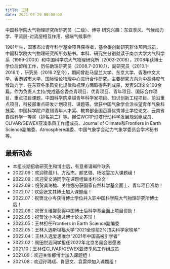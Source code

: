 ```yaml
---
title: 王林 
date: 2021-08-29 00:00:00
---
```

中国科学院大气物理研究所研究员（二级）、博导
研究兴趣：东亚季风、气候动力学、平流层-对流层相互作用、极端气候事件

1981年生，国家杰出青年科学基金项目获得者，基金委创新研究群体项目成员，中国科学院大气物理研究所所务秘书。本科、研究生分别就读于南京大学大气科学系（1999-2003）和中国科学院大气物理研究所（2003-2008），2008年获博士学位后留所工作，历任助理研究员（2008.7-2010.1）、副研究员（2010.1-2016.1），研究员（2016.2至今），期间曾赴马里兰大学、东京大学、香港中文大学、香港城市大学、国际理论物理中心进行合作研究。主要研究方向为中高纬度气候动力学，在东亚冬季风变化规律和机理方面取得系列成果，发表SCI论文100余篇。作为负责人主持/完成基金委杰青项目、优青项目、青年项目、国际合作项目、重点项目课题，中国科学院卓越青年科学家项目、知识创新工程项目、前沿重点项目，科技部重点研发计划项目、课题等。曾获中国气象学会涂长望青年气象科技奖、中国科学院卢嘉锡青年人才奖、教育部全国百篇优秀博士学位论文、云南省自然科学一等奖（排名第二）等。担任WCRP灯塔行动科学发展规划组成员、CLIVAR/GEWEX亚澳季风工作组成员、Journal of Climate和Frontiers in Earth Science副编委、Atmosphere编委、中国气象学会动力气象学委员会学术秘书等。

## 最新动态

- 本组长期招收研究生和博士后，有意者请邮件联系
- 2022.09：欢迎陈蕴川、方泓杰、颜艺璐、杨汶雯加入课题组！
- 2022.09：欢迎夏文涛同学在课题组做本科论文！
- 2022.09：祝贺龚海楠、关维娜分获国家自然科学基金面上、青年项目资助！
- 2022.07：欢迎张文其博士加入课题组！
- 2022.07：祝贺沈小岑获得博士学位并入职中国科学院大气物理研究所博士后！
- 2022.06：祝贺关维娜获得中国博士后科学基金面上项目资助！
- 2022.05：祝贺沈小岑通过博士论文答辩！
- 2022.05：王林担任Frontiers in Earth Science副编委
- 2022.05：王林入选斯坦福大学“2021全球前2%顶尖科学家榜单”
- 2022.04：王林入选爱思唯尔“2021年中国高被引学者”
- 2022.02：周田悦涵同学担任2022年北京冬奥会志愿者
- 2021.10：王林任CLIVAR/GEWEX亚澳季风工作组成员
- 2021.09：欢迎关维娜博士加入课题组！
- 2021.08：欢迎孙璐瑶、肖惠文、袁雷烨加入课题组！
